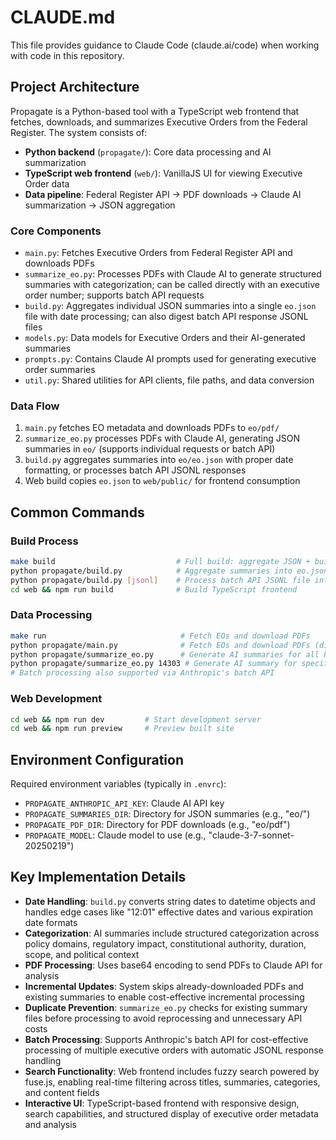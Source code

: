# CLAUDE.md

This file provides guidance to Claude Code (claude.ai/code) when working with code in this repository.

## Project Architecture

Propagate is a Python-based tool with a TypeScript web frontend that fetches, downloads, and summarizes Executive Orders from the Federal Register. The system consists of:

- **Python backend** (`propagate/`): Core data processing and AI summarization
- **TypeScript web frontend** (`web/`): VanillaJS UI for viewing Executive Order data
- **Data pipeline**: Federal Register API → PDF downloads → Claude AI summarization → JSON aggregation

### Core Components

- `main.py`: Fetches Executive Orders from Federal Register API and downloads PDFs
- `summarize_eo.py`: Processes PDFs with Claude AI to generate structured summaries with categorization; can be called directly with an executive order number; supports batch API requests
- `build.py`: Aggregates individual JSON summaries into a single `eo.json` file with date processing; can also digest batch API response JSONL files
- `models.py`: Data models for Executive Orders and their AI-generated summaries
- `prompts.py`: Contains Claude AI prompts used for generating executive order summaries
- `util.py`: Shared utilities for API clients, file paths, and data conversion

### Data Flow

1. `main.py` fetches EO metadata and downloads PDFs to `eo/pdf/`
2. `summarize_eo.py` processes PDFs with Claude AI, generating JSON summaries in `eo/` (supports individual requests or batch API)
3. `build.py` aggregates summaries into `eo/eo.json` with proper date formatting, or processes batch API JSONL responses
4. Web build copies `eo.json` to `web/public/` for frontend consumption

## Common Commands

### Build Process

```bash
make build                           # Full build: aggregate JSON + build web frontend
python propagate/build.py            # Aggregate summaries into eo.json
python propagate/build.py [jsonl]    # Process batch API JSONL file into eo.json
cd web && npm run build              # Build TypeScript frontend
```

### Data Processing

```bash
make run                              # Fetch EOs and download PDFs
python propagate/main.py              # Fetch EOs and download PDFs (direct)
python propagate/summarize_eo.py      # Generate AI summaries for all PDFs
python propagate/summarize_eo.py 14303 # Generate AI summary for specific EO number
# Batch processing also supported via Anthropic's batch API
```

### Web Development

```bash
cd web && npm run dev         # Start development server
cd web && npm run preview     # Preview built site
```

## Environment Configuration

Required environment variables (typically in `.envrc`):

- `PROPAGATE_ANTHROPIC_API_KEY`: Claude AI API key
- `PROPAGATE_SUMMARIES_DIR`: Directory for JSON summaries (e.g., "eo/")
- `PROPAGATE_PDF_DIR`: Directory for PDF downloads (e.g., "eo/pdf")
- `PROPAGATE_MODEL`: Claude model to use (e.g., "claude-3-7-sonnet-20250219")

## Key Implementation Details

- **Date Handling**: `build.py` converts string dates to datetime objects and handles edge cases like "12:01" effective dates and various expiration date formats
- **Categorization**: AI summaries include structured categorization across policy domains, regulatory impact, constitutional authority, duration, scope, and political context
- **PDF Processing**: Uses base64 encoding to send PDFs to Claude API for analysis
- **Incremental Updates**: System skips already-downloaded PDFs and existing summaries to enable cost-effective incremental processing
- **Duplicate Prevention**: `summarize_eo.py` checks for existing summary files before processing to avoid reprocessing and unnecessary API costs
- **Batch Processing**: Supports Anthropic's batch API for cost-effective processing of multiple executive orders with automatic JSONL response handling
- **Search Functionality**: Web frontend includes fuzzy search powered by fuse.js, enabling real-time filtering across titles, summaries, categories, and content fields
- **Interactive UI**: TypeScript-based frontend with responsive design, search capabilities, and structured display of executive order metadata and analysis
